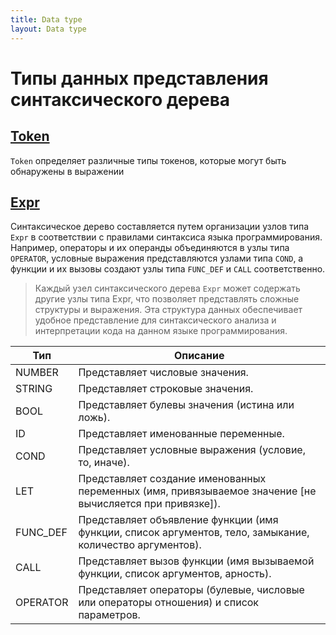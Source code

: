 ```yaml
---
title: Data type
layout: Data type
---
```


# Типы данных представления синтаксического дерева
## [Token](https://github.com/MAILabs-Edu-2024/fp-compiler-lab-the-best-team/blob/f726a221d576b1aa7b6d6f6b206b76c1fb59af74/Program.fs#L6)
`Token` определяет различные типы токенов, которые могут быть обнаружены в выражении
## [Expr](https://github.com/MAILabs-Edu-2024/fp-compiler-lab-the-best-team/blob/f726a221d576b1aa7b6d6f6b206b76c1fb59af74/Program.fs#L19)
Синтаксическое дерево составляется путем организации узлов типа `Expr` в соответствии 
с правилами синтаксиса языка программирования. Например, операторы и их операнды объединяются в узлы типа 
`OPERATOR`, условные выражения представляются узлами типа `COND`, а функции и их вызовы создают узлы 
типа `FUNC_DEF` и `CALL` соответственно.

>Каждый узел синтаксического дерева `Expr` может содержать другие узлы типа Expr, что позволяет представлять сложные структуры и выражения. Эта структура данных обеспечивает удобное представление для синтаксического анализа и интерпретации кода на данном языке программирования.
 
  Тип   |                   Описание                   |
|---------|--------------------------------------------|
| NUMBER  | Представляет числовые значения.            |
| STRING  | Представляет строковые значения.           |
| BOOL    | Представляет булевы значения (истина или ложь).|
| ID      | Представляет именованные переменные.       |
| COND    | Представляет условные выражения (условие, то, иначе).|
| LET     | Представляет создание именованных переменных (имя, привязываемое значение [не вычисляется при привязке]).|
| FUNC_DEF| Представляет объявление функции (имя функции, список аргументов, тело, замыкание, количество аргументов).|
| CALL    | Представляет вызов функции (имя вызываемой функции, список аргументов, арность).|
| OPERATOR| Представляет операторы (булевые, числовые или операторы отношения) и список параметров.|